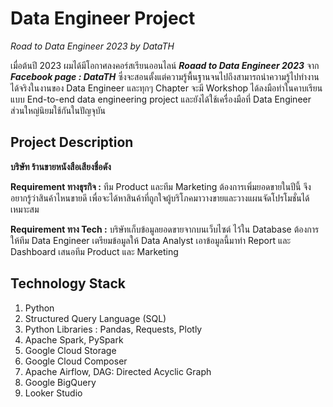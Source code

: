 # Data Engineer Project
_Road to Data Engineer 2023 by DataTH_

เมื่อต้นปี 2023 ผมได้มีโอกาศลงคอร์สเรียนออนไลน์ _**Roaad to Data Engineer 2023**_ จาก _**Facebook page : DataTH**_ ซึ่งจะสอนตั้งแต่ความรู้พื้นฐานจนไปถึงสามารถนำความรู้ไปทำงานได้จริงในงานของ Data Engineer และทุกๆ Chapter จะมี Workshop ได้ลงมือทำในคาบเรียนแบบ End-to-end data engineering project และยังได้ใช้เครื่องมือที่ Data Engineer ส่วนใหญ่นิยมใช้กันในปัญจุบัน

## Project Description
**บริษัท ร้านขายหนังสือเสียงชื่อดัง**

**Requirement ทางธุรกิจ :** ทีม Product และทีม Marketing ต้องการเพิ่มยอดขายในปีนี้ จึงอยากรู้ว่าสินค้าไหนขายดี เพื่อจะได้หาสินค้าที่ถูกใจผู้บริโภคมาวางขายและวางแผนจัดโปรโมชั่นได้เหมาะสม

**Requirement ทาง Tech :** บริษัทเก็บข้อมูลยอดขายจากบนเว็บไซต์ ไว้ใน Database ต้องการให้ทีม Data Engineer เตรียมข้อมูลให้ Data Analyst เอาข้อมูลนี้มาทำ Report และ Dashboard เสนอทีม Product และ Marketing

## Technology Stack
1. Python
2. Structured Query Language (SQL)
3. Python Libraries : Pandas, Requests, Plotly
4. Apache Spark, PySpark
5. Google Cloud Storage
6. Google Cloud Composer
7. Apache Airflow, DAG: Directed Acyclic Graph
8. Google BigQuery
9. Looker Studio
